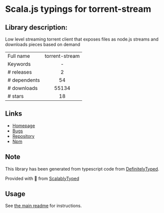 
# Scala.js typings for torrent-stream


## Library description:
Low level streaming torrent client that exposes files as node.js streams and downloads pieces based on demand

|                    |                 |
| ------------------ | :-------------: |
| Full name          | torrent-stream |
| Keywords           | - |
| # releases         | 2 |
| # dependents       | 54 |
| # downloads        | 55134 |
| # stars            | 18 |

## Links
- [Homepage](https://github.com/mafintosh/torrent-stream#readme)
- [Bugs](https://github.com/mafintosh/torrent-stream/issues)
- [Repository](https://github.com/mafintosh/torrent-stream)
- [Npm](https://www.npmjs.com/package/torrent-stream)
    


## Note
This library has been generated from typescript code from [DefinitelyTyped](https://definitelytyped.org).

Provided with :purple_heart: from [ScalablyTyped](https://github.com/oyvindberg/ScalablyTyped)

## Usage
See [the main readme](../../readme.md) for instructions.


